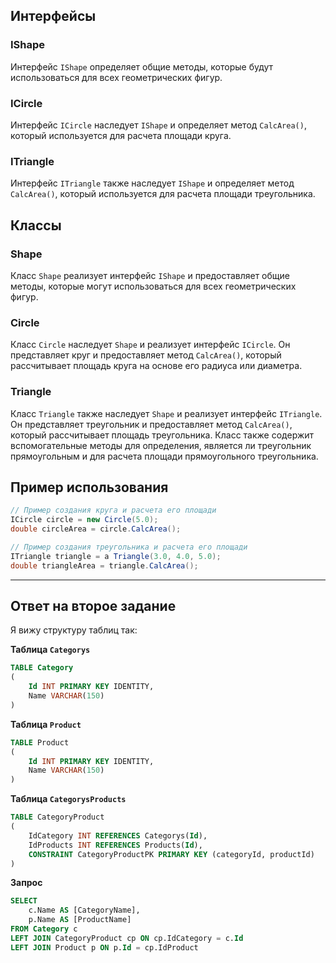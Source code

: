## Интерфейсы

### IShape

Интерфейс `IShape` определяет общие методы, которые будут использоваться для всех геометрических фигур.

### ICircle

Интерфейс `ICircle` наследует `IShape` и определяет метод `CalcArea()`, который используется для расчета площади круга.

### ITriangle

Интерфейс `ITriangle` также наследует `IShape` и определяет метод `CalcArea()`, который используется для расчета площади треугольника.

## Классы

### Shape

Класс `Shape` реализует интерфейс `IShape` и предоставляет общие методы, которые могут использоваться для всех геометрических фигур. 

### Circle

Класс `Circle` наследует `Shape` и реализует интерфейс `ICircle`. Он представляет круг и предоставляет метод `CalcArea()`, который рассчитывает площадь круга на основе его радиуса или диаметра.

### Triangle

Класс `Triangle` также наследует `Shape` и реализует интерфейс `ITriangle`. Он представляет треугольник и предоставляет метод `CalcArea()`, который рассчитывает площадь треугольника. Класс также содержит вспомогательные методы для определения, является ли треугольник прямоугольным и для расчета площади прямоугольного треугольника.

## Пример использования

```csharp
// Пример создания круга и расчета его площади
ICircle circle = new Circle(5.0);
double circleArea = circle.CalcArea();

// Пример создания треугольника и расчета его площади
ITriangle triangle = a Triangle(3.0, 4.0, 5.0);
double triangleArea = triangle.CalcArea();
```



----------------------------------------------------------------------
## Ответ на второе задание

Я вижу структуру таблиц так:

**Таблица `Categorys`**
```sql
TABLE Category
(
    Id INT PRIMARY KEY IDENTITY,
    Name VARCHAR(150)
)
```

**Таблица `Product`**
```sql
TABLE Product
(
    Id INT PRIMARY KEY IDENTITY,
    Name VARCHAR(150)
)
```

**Таблица `CategorysProducts`**
```sql
TABLE CategoryProduct
(
    IdCategory INT REFERENCES Categorys(Id),
    IdProducts INT REFERENCES Products(Id),
    CONSTRAINT CategoryProductPK PRIMARY KEY (categoryId, productId)
)
```

**Запрос**
```sql
SELECT
    c.Name AS [CategoryName],
    p.Name AS [ProductName]
FROM Category c
LEFT JOIN CategoryProduct cp ON cp.IdCategory = c.Id
LEFT JOIN Product p ON p.Id = cp.IdProduct
```

